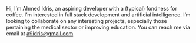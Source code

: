 Hi, I’m Ahmed Idris, an aspiring developer with a (typical) fondness for coffee. 
I’m interested in full stack development and artificial intelligence.
I’m looking to collaborate on any interesting projects, especially those pertaining the medical sector or improving education.
You can reach me via email at a9idris@gmail.com

<!---
coffeeandcodee/coffeeandcodee is a ✨ special ✨ repository because its `README.md` (this file) appears on your GitHub profile.
You can click the Preview link to take a look at your changes.
--->
